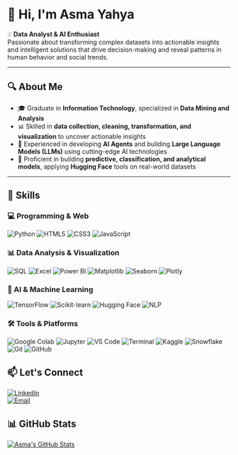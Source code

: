 # 👋 Hi, I'm Asma Yahya

💡 **Data Analyst & AI Enthusiast**  
Passionate about transforming complex datasets into actionable insights and intelligent solutions that drive decision-making and reveal patterns in human behavior and social trends.

---

## 🔍 About Me
- 🎓 Graduate in **Information Technology**, specialized in **Data Mining and Analysis**  
- 📊 Skilled in **data collection, cleaning, transformation, and visualization** to uncover actionable insights  
- 🤖 Experienced in developing **AI Agents** and building **Large Language Models (LLMs)** using cutting-edge AI technologies  
- 🧩 Proficient in building **predictive, classification, and analytical models**, applying **Hugging Face** tools on real-world datasets  

---

## 🧠 Skills

### 💻 Programming & Web
![Python](https://img.shields.io/badge/Python-3776AB?style=for-the-badge&logo=python&logoColor=white) 
![HTML5](https://img.shields.io/badge/HTML5-E34F26?style=for-the-badge&logo=html5&logoColor=white)
![CSS3](https://img.shields.io/badge/CSS3-1572B6?style=for-the-badge&logo=css3&logoColor=white)
![JavaScript](https://img.shields.io/badge/JavaScript-F7DF1E?style=for-the-badge&logo=javascript&logoColor=black)

### 📊 Data Analysis & Visualization
![SQL](https://img.shields.io/badge/SQL-0064A5?style=for-the-badge&logo=MicrosoftSQLServer&logoColor=white)
![Excel](https://img.shields.io/badge/Excel-217346?style=for-the-badge&logo=microsoft-excel&logoColor=white)
![Power BI](https://img.shields.io/badge/PowerBI-F2C811?style=for-the-badge&logo=powerbi&logoColor=black)
![Matplotlib](https://img.shields.io/badge/Matplotlib-11557C?style=for-the-badge&logo=matplotlib&logoColor=white)
![Seaborn](https://img.shields.io/badge/Seaborn-4C72B0?style=for-the-badge&logo=python&logoColor=white)
![Plotly](https://img.shields.io/badge/Plotly-3F4F75?style=for-the-badge&logo=plotly&logoColor=white)

### 🤖 AI & Machine Learning
![TensorFlow](https://img.shields.io/badge/TensorFlow-FF6F00?style=for-the-badge&logo=tensorflow&logoColor=white)
![Scikit-learn](https://img.shields.io/badge/Scikit--learn-F7931E?style=for-the-badge&logo=python&logoColor=white)
![Hugging Face](https://img.shields.io/badge/HuggingFace-FF6F00?style=for-the-badge&logo=huggingface&logoColor=white)
![NLP](https://img.shields.io/badge/NLP-006400?style=for-the-badge&logo=python&logoColor=white)

### 🛠️ Tools & Platforms
![Google Colab](https://img.shields.io/badge/GoogleColab-F9AB00?style=for-the-badge&logo=googlecolab&logoColor=white)
![Jupyter](https://img.shields.io/badge/Jupyter-F37626?style=for-the-badge&logo=jupyter&logoColor=white)
![VS Code](https://img.shields.io/badge/VS%20Code-007ACC?style=for-the-badge&logo=visual-studio-code&logoColor=white)
![Terminal](https://img.shields.io/badge/Terminal-000000?style=for-the-badge&logo=gnu-bash&logoColor=white)
![Kaggle](https://img.shields.io/badge/Kaggle-20BEFF?style=for-the-badge&logo=kaggle&logoColor=white)
![Snowflake](https://img.shields.io/badge/Snowflake-28AADD?style=for-the-badge&logo=snowflake&logoColor=white)
![Git](https://img.shields.io/badge/Git-F05032?style=for-the-badge&logo=git&logoColor=white)
![GitHub](https://img.shields.io/badge/GitHub-181717?style=for-the-badge&logo=github&logoColor=white)


## 📫 Let's Connect
[![LinkedIn](https://img.shields.io/badge/LinkedIn-0A66C2?style=for-the-badge&logo=linkedin&logoColor=white)](https://www.linkedin.com/in/asma-madkhali-33552a229/)  
[![Email](https://img.shields.io/badge/Email-D14836?style=for-the-badge&logo=gmail&logoColor=white)](mailto:asmayhyy08@gmail.com)
## 📊 GitHub Stats
[![Asma's GitHub Stats](https://github-readme-stats.vercel.app/api?username=your-github-username&show_icons=true&theme=radical)](https://github.com/your-github-username/github-readme-stats)

